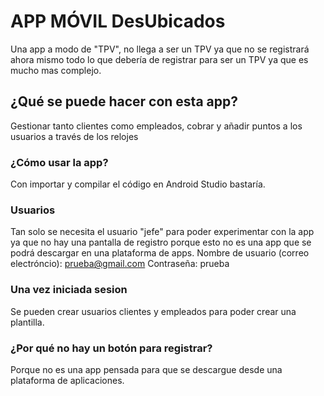 # APP MÓVIL DesUbicados
Una app a modo de "TPV", no llega a ser un TPV ya que no se registrará ahora mismo todo lo que debería de registrar para ser un TPV ya que es mucho mas complejo.

## ¿Qué se puede hacer con esta app?
Gestionar tanto clientes como empleados, cobrar y añadir puntos a los usuarios a través de los relojes

### ¿Cómo usar la app?
Con importar y compilar el código en Android Studio bastaría.
### Usuarios
Tan solo se necesita el usuario "jefe" para poder experimentar con la app ya que no hay una pantalla de registro porque esto no es una app que se podrá descargar en una plataforma de apps.
Nombre de usuario (correo electróncio): prueba@gmail.com
Contraseña: prueba
### Una vez iniciada sesion
Se pueden crear usuarios clientes y empleados para poder crear una plantilla.


### ¿Por qué no hay un botón para registrar?

Porque no es una app pensada para que se descargue desde una plataforma de aplicaciones.
